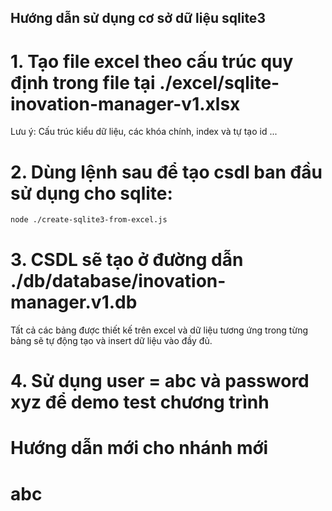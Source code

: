 ## Hướng dẫn sử dụng cơ sở dữ liệu sqlite3
# 1. Tạo file excel theo cấu trúc quy định trong file tại ./excel/sqlite-inovation-manager-v1.xlsx
Lưu ý: Cấu trúc kiểu dữ liệu, các khóa chính, index và tự tạo id ...

# 2. Dùng lệnh sau để tạo csdl ban đầu sử dụng cho sqlite:
```sh
node ./create-sqlite3-from-excel.js
```

# 3. CSDL sẽ tạo ở đường dẫn ./db/database/inovation-manager.v1.db
Tất cả các bảng được thiết kế trên excel và dữ liệu tương ứng trong từng bảng sẽ tự động tạo và insert dữ liệu vào đầy đủ.

# 4. Sử dụng user = abc và password xyz để demo test chương trình

# Hướng dẫn mới cho nhánh mới

# abc

